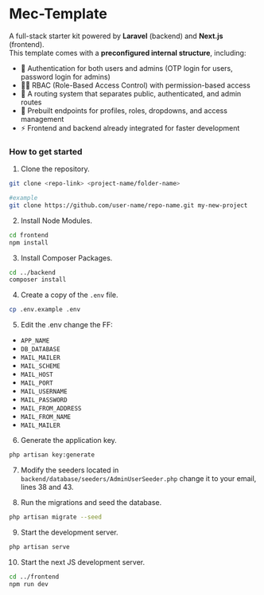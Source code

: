 # Mec-Template

A full-stack starter kit powered by **Laravel** (backend) and **Next.js** (frontend).  
This template comes with a **preconfigured internal structure**, including:

-   🔐 Authentication for both users and admins (OTP login for users, password login for admins)
-   🧑‍💼 RBAC (Role-Based Access Control) with permission-based access
-   🧭 A routing system that separates public, authenticated, and admin routes
-   🧰 Prebuilt endpoints for profiles, roles, dropdowns, and access management
-   ⚡ Frontend and backend already integrated for faster development

### How to get started

1. Clone the repository.

```bash
git clone <repo-link> <project-name/folder-name>
```

```bash
#example
git clone https://github.com/user-name/repo-name.git my-new-project
```

2. Install Node Modules.

```bash
cd frontend
npm install
```

3. Install Composer Packages.

```bash
cd ../backend
composer install
```

4. Create a copy of the `.env` file.

```bash
cp .env.example .env
```

5. Edit the .env change the FF:

-   `APP_NAME`
-   `DB_DATABASE`
-   `MAIL_MAILER`
-   `MAIL_SCHEME`
-   `MAIL_HOST`
-   `MAIL_PORT`
-   `MAIL_USERNAME`
-   `MAIL_PASSWORD`
-   `MAIL_FROM_ADDRESS`
-   `MAIL_FROM_NAME`
-   `MAIL_MAILER`

6. Generate the application key.

```bash
php artisan key:generate
```

7. Modify the seeders located in `backend/database/seeders/AdminUserSeeder.php` change it to your email, lines 38 and 43.

8. Run the migrations and seed the database.

```bash
php artisan migrate --seed
```

9. Start the development server.

```bash
php artisan serve
```

10. Start the next JS development server.

```bash
cd ../frontend
npm run dev
```
